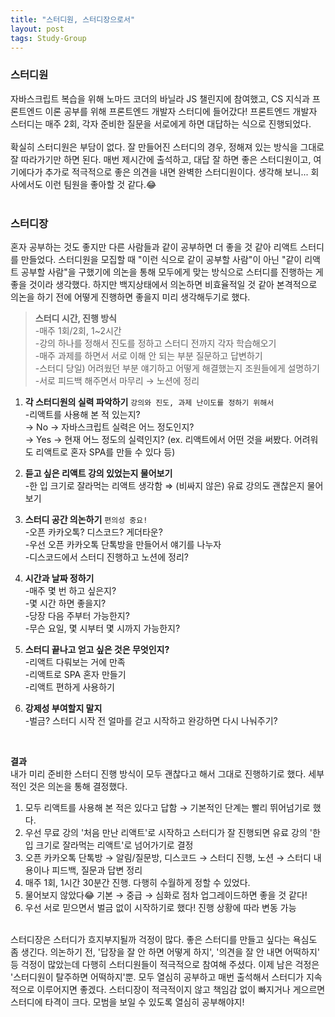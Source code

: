 ```yaml
---
title: "스터디원, 스터디장으로서"
layout: post
tags: Study-Group
---
```


### 스터디원
자바스크립트 복습을 위해 노마드 코더의 바닐라 JS 챌린지에 참여했고,
CS 지식과 프론트엔드 이론 공부를 위해 프론트엔드 개발자 스터디에 들어갔다!
프론트엔드 개발자 스터디는 매주 2회, 각자 준비한 질문을 서로에게 하면 대답하는 식으로 진행되었다.
<br>
<br>
확실히 스터디원은 부담이 없다. 잘 만들어진 스터디의 경우, 정해져 있는 방식을 그대로 잘 따라가기만 하면 된다.
매번 제시간에 출석하고, 대답 잘 하면 좋은 스터디원이고, 여기에다가 추가로 적극적으로 좋은 의견을 내면 완벽한 스터디원이다.
생각해 보니... 회사에서도 이런 팀원을 좋아할 것 같다.😂 
<br>
<br>










### 스터디장
혼자 공부하는 것도 좋지만 다른 사람들과 같이 공부하면 더 좋을 것 같아 리액트 스터디를 만들었다.
스터디원을 모집할 때 "이런 식으로 같이 공부할 사람"이 아닌 "같이 리액트 공부할 사람"을 구했기에
의논을 통해 모두에게 맞는 방식으로 스터디를 진행하는 게 좋을 것이라 생각했다.
하지만 백지상태에서 의논하면 비효율적일 것 같아 본격적으로 의논을 하기 전에 어떻게 진행하면 좋을지 미리 생각해두기로 했다.

  >**스터디 시간, 진행 방식** <br>
  >-매주 1회/2회, 1~2시간<br>
  >-강의 하나를 정해서 진도를 정하고 스터디 전까지 각자 학습해오기<br>
  >-매주 과제를 하면서 서로 이해 안 되는 부분 질문하고 답변하기<br>
  >-스터디 당일) 어려웠던 부분 얘기하고 어떻게 해결했는지 조원들에게 설명하기<br>
  >-서로 피드백 해주면서 마무리 → 노션에 정리<br>

  1. **각 스터디원의 실력 파악하기** `강의와 진도, 과제 난이도를 정하기 위해서`<br>
  -리액트를 사용해 본 적 있는지?<br>
  → No → 자바스크립트 실력은 어느 정도인지?<br>
  → Yes → 현재 어느 정도의 실력인지? (ex. 리액트에서 어떤 것을 써봤다. 어려워도 리액트로 혼자 SPA를 만들 수 있다 등) <br>

  2. **듣고 싶은 리액트 강의 있었는지 물어보기**<br>
   -한 입 크기로 잘라먹는 리액트 생각함 ⇒ (비싸지 않은) 유료 강의도 괜찮은지 물어보기
  
  3. **스터디 공간 의논하기** `편의성 중요!`<br>
    -오픈 카카오톡? 디스코드? 게더타운?<br>
    -우선 오픈 카카오톡 단톡방을 만들어서 얘기를 나누자<br>
    -디스코드에서 스터디 진행하고 노션에 정리?<br>

  4. **시간과 날짜 정하기**<br>
  -매주 몇 번 하고 싶은지?<br>
  -몇 시간 하면 좋을지?<br>
  -당장 다음 주부터 가능한지?<br>
  -무슨 요일, 몇 시부터 몇 시까지 가능한지?<br>

  5. **스터디 끝나고 얻고 싶은 것은 무엇인지?**<br>
  -리액트 다뤄보는 거에 만족<br>
  -리액트로 SPA 혼자 만들기<br>
  -리액트 편하게 사용하기<br>

  6. **강제성 부여할지 말지**<br>
  -벌금? 스터디 시작 전 얼마를 걷고 시작하고 완강하면 다시 나눠주기?<br>
  
  
  <br>
  
  **결과** <br>
  내가 미리 준비한 스터디 진행 방식이 모두 괜찮다고 해서 그대로 진행하기로 했다. 세부적인 것은 의논을 통해 결정했다.
  1. 모두 리액트를 사용해 본 적은 있다고 답함 → 기본적인 단계는 빨리 뛰어넘기로 했다.
  2. 우선 무료 강의 '처음 만난 리액트'로 시작하고 스터디가 잘 진행되면 유료 강의 '한 입 크기로 잘라먹는 리액트'로 넘어가기로 결정
  3. 오픈 카카오톡 단톡방 → 알림/질문방, 디스코드 → 스터디 진행, 노션 → 스터디 내용이나 피드백, 질문과 답변 정리
  4. 매주 1회, 1시간 30분간 진행. 다행히 수월하게 정할 수 있었다.
  5. 물어보지 않았다😂 기본 → 중급 → 심화로 점차 업그레이드하면 좋을 것 같다! 
  6. 우선 서로 믿으면서 벌금 없이 시작하기로 했다! 진행 상황에 따라 변동 가능


<br>
스터디장은 스터디가 흐지부지될까 걱정이 많다. 좋은 스터디를 만들고 싶다는 욕심도 좀 생긴다.
의논하기 전, '답장을 잘 안 하면 어떻게 하지', '의견을 잘 안 내면 어떡하지' 등 걱정이 많았는데 다행히 스터디원들이 적극적으로 참여해 주셨다.
이제 남은 걱정은 '스터디원이 탈주하면 어떡하지'뿐. 모두 열심히 공부하고 매번 출석해서 스터디가 지속적으로 이루어지면 좋겠다.
스터디장이 적극적이지 않고 책임감 없이 빠지거나 게으르면 스터디에 타격이 크다. 모범을 보일 수 있도록 열심히 공부해야지!
<br>
<br>
